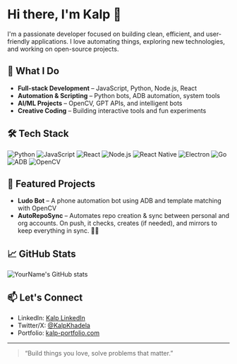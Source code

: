 # Hi there, I'm Kalp 👋

I'm a passionate developer focused on building clean, efficient, and user-friendly applications. I love automating things, exploring new technologies, and working on open-source projects.

## 🚀 What I Do

- **Full-stack Development** – JavaScript, Python, Node.js, React
- **Automation & Scripting** – Python bots, ADB automation, system tools
- **AI/ML Projects** – OpenCV, GPT APIs, and intelligent bots
- **Creative Coding** – Building interactive tools and fun experiments

## 🛠️ Tech Stack

![Python](https://img.shields.io/badge/Python-3670A0?style=flat&logo=python&logoColor=white)
![JavaScript](https://img.shields.io/badge/JavaScript-F7DF1E?style=flat&logo=javascript&logoColor=black)
![React](https://img.shields.io/badge/React-20232a?style=flat&logo=react&logoColor=61DAFB)
![Node.js](https://img.shields.io/badge/Node.js-43853D?style=flat&logo=node.js&logoColor=white)
![React Native](https://img.shields.io/badge/React_Native-20232A?style=flat&logo=react&logoColor=61DAFB)
![Electron](https://img.shields.io/badge/Electron-47848F?style=flat&logo=electron&logoColor=white)
![Go](https://img.shields.io/badge/Go-00ADD8?style=flat&logo=go&logoColor=white)
![ADB](https://img.shields.io/badge/ADB-black?style=flat&logo=android&logoColor=green)
![OpenCV](https://img.shields.io/badge/OpenCV-5C3EE8?style=flat&logo=opencv&logoColor=white)

## 📌 Featured Projects

- **Ludo Bot** – A phone automation bot using ADB and template matching with OpenCV
- **AutoRepoSync** – Automates repo creation & sync between personal and org accounts. On push, it checks, creates (if needed), and mirrors to keep everything in sync. 🔄✨

## 📈 GitHub Stats

![YourName's GitHub stats](https://github-readme-stats.vercel.app/api?username=YourGitHubUsername&show_icons=true&theme=radical)

## 📫 Let's Connect

- LinkedIn: [Kalp LinkedIn](https://www.linkedin.com/in/kalp-khadela-7608a416a)
- Twitter/X: [@KalpKhadela](https://x.com/KalpKhadela)
- Portfolio: [kalp-portfolio.com](https://kalp-portfolio.netlify.app/)

---

> “Build things you love, solve problems that matter.”

